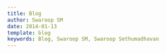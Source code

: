```yaml
---
title: Blog
author: Swaroop SM
date: 2014-01-13
template: blog
keywords: Blog, Swaroop SM, Swaroop Sethumadhavan
---
```

